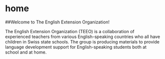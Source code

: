 # home

##Welcome to The English Extension Organization! 

The English Extension Organization (TEEO) is a collaboration of experienced teachers from various English-speaking countries who all have children in Swiss state schools. The group is producing materials to provide language development support for English-speaking students both at school and at home.  

<!--stackedit_data:
eyJoaXN0b3J5IjpbMTQ3NTQ2OTUwOCwtMTc2NzY0NzgyOCwtMT
E3MDcwMzU2Nl19
-->
